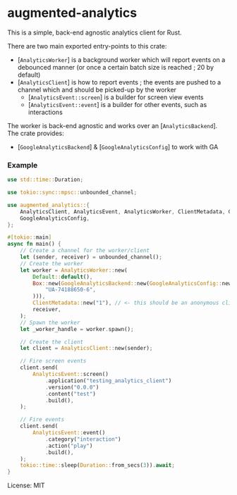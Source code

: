 # augmented-analytics

This is a simple, back-end agnostic analytics client for Rust.

There are two main exported entry-points to this crate:

* [`AnalyticsWorker`] is a background worker which will report events on a debounced manner
  (or once a certain batch size is reached ; 20 by default)
* [`AnalyticsClient`] is how to report events ; the events are pushed to a channel which and
  should be picked-up by the worker
  * [`AnalyticsEvent::screen`] is a builder for screen view events
  * [`AnalyticsEvent::event`] is a builder for other events, such as interactions

The worker is back-end agnostic and works over an [`AnalyticsBackend`]. The crate provides:

* [`GoogleAnalyticsBackend`] & [`GoogleAnalyticsConfig`] to work with GA

### Example

```rust
use std::time::Duration;

use tokio::sync::mpsc::unbounded_channel;

use augmented_analytics::{
    AnalyticsClient, AnalyticsEvent, AnalyticsWorker, ClientMetadata, GoogleAnalyticsBackend,
    GoogleAnalyticsConfig,
};

#[tokio::main]
async fn main() {
    // Create a channel for the worker/client
    let (sender, receiver) = unbounded_channel();
    // Create the worker
    let worker = AnalyticsWorker::new(
        Default::default(),
        Box::new(GoogleAnalyticsBackend::new(GoogleAnalyticsConfig::new(
            "UA-74188650-6",
        ))),
        ClientMetadata::new("1"), // <- this should be an anonymous client-id
        receiver,
    );
    // Spawn the worker
    let _worker_handle = worker.spawn();

    // Create the client
    let client = AnalyticsClient::new(sender);

    // Fire screen events
    client.send(
        AnalyticsEvent::screen()
            .application("testing_analytics_client")
            .version("0.0.0")
            .content("test")
            .build(),
    );

    // Fire events
    client.send(
        AnalyticsEvent::event()
            .category("interaction")
            .action("play")
            .build(),
    );
    tokio::time::sleep(Duration::from_secs(3)).await;
}
```

License: MIT

